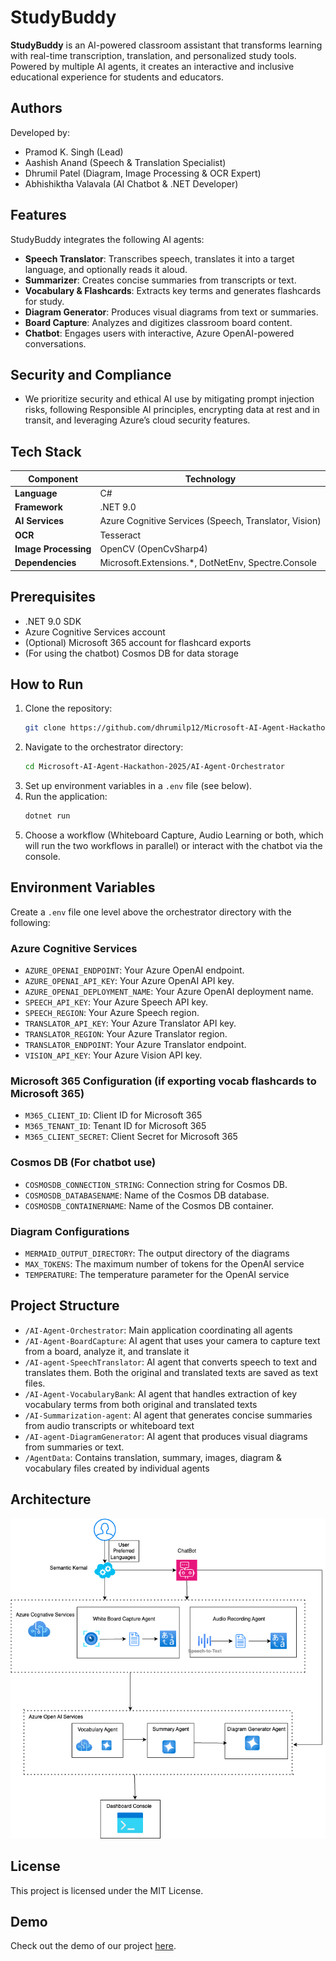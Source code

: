 # StudyBuddy

**StudyBuddy** is an AI-powered classroom assistant that transforms learning with real-time transcription, translation, and personalized study tools. Powered by multiple AI agents, it creates an interactive and inclusive educational experience for students and educators.

## Authors

Developed by:

- Pramod K. Singh (Lead)
- Aashish Anand (Speech & Translation Specialist)
- Dhrumil Patel (Diagram, Image Processing & OCR Expert)
- Abhishiktha Valavala (AI Chatbot & .NET Developer)

## Features

StudyBuddy integrates the following AI agents:

- **Speech Translator**: Transcribes speech, translates it into a target language, and optionally reads it aloud.
- **Summarizer**: Creates concise summaries from transcripts or text.
- **Vocabulary & Flashcards**: Extracts key terms and generates flashcards for study.
- **Diagram Generator**: Produces visual diagrams from text or summaries.
- **Board Capture**: Analyzes and digitizes classroom board content.
- **Chatbot**: Engages users with interactive, Azure OpenAI-powered conversations.

## Security and Compliance

 - We prioritize security and ethical AI use by mitigating prompt injection risks, following Responsible AI principles, encrypting data at rest and in transit, and leveraging Azure’s cloud security features.

## Tech Stack

| Component            | Technology                                            |
| -------------------- | ----------------------------------------------------- |
| **Language**         | C#                                                    |
| **Framework**        | .NET 9.0                                              |
| **AI Services**      | Azure Cognitive Services (Speech, Translator, Vision) |
| **OCR**              | Tesseract                                             |
| **Image Processing** | OpenCV (OpenCvSharp4)                                 |
| **Dependencies**     | Microsoft.Extensions.\*, DotNetEnv, Spectre.Console   |

## Prerequisites

- .NET 9.0 SDK
- Azure Cognitive Services account
- (Optional) Microsoft 365 account for flashcard exports
- (For using the chatbot) Cosmos DB for data storage

## How to Run

1. Clone the repository:
   ```bash
   git clone https://github.com/dhrumilp12/Microsoft-AI-Agent-Hackathon-2025.git
   ```
2. Navigate to the orchestrator directory:
   ```bash
   cd Microsoft-AI-Agent-Hackathon-2025/AI-Agent-Orchestrator
   ```
3. Set up environment variables in a `.env` file (see below).
4. Run the application:
   ```bash
   dotnet run
   ```
5. Choose a workflow (Whiteboard Capture, Audio Learning or both, which will run the two workflows in parallel) or interact with the chatbot via the console.

## Environment Variables

Create a `.env` file one level above the orchestrator directory with the following:

### Azure Cognitive Services

- `AZURE_OPENAI_ENDPOINT`: Your Azure OpenAI endpoint.
- `AZURE_OPENAI_API_KEY`: Your Azure OpenAI API key.
- `AZURE_OPENAI_DEPLOYMENT_NAME`: Your Azure OpenAI deployment name.
- `SPEECH_API_KEY`: Your Azure Speech API key.
- `SPEECH_REGION`: Your Azure Speech region.
- `TRANSLATOR_API_KEY`: Your Azure Translator API key.
- `TRANSLATOR_REGION`: Your Azure Translator region.
- `TRANSLATOR_ENDPOINT`: Your Azure Translator endpoint.
- `VISION_API_KEY`: Your Azure Vision API key.

### Microsoft 365 Configuration (if exporting vocab flashcards to Microsoft 365)

- `M365_CLIENT_ID`: Client ID for Microsoft 365
- `M365_TENANT_ID`: Tenant ID for Microsoft 365
- `M365_CLIENT_SECRET`: Client Secret for Microsoft 365

### Cosmos DB (For chatbot use)

- `COSMOSDB_CONNECTION_STRING`: Connection string for Cosmos DB.
- `COSMOSDB_DATABASENAME`: Name of the Cosmos DB database.
- `COSMOSDB_CONTAINERNAME`: Name of the Cosmos DB container.

### Diagram Configurations

- `MERMAID_OUTPUT_DIRECTORY`: The output directory of the diagrams
- `MAX_TOKENS`: The maximum number of tokens for the OpenAI service
- `TEMPERATURE`: The temperature parameter for the OpenAI service

## Project Structure

- `/AI-Agent-Orchestrator`: Main application coordinating all agents
- `/AI-Agent-BoardCapture`: AI agent that uses your camera to capture text from a board, analyze it, and translate it
- `/AI-agent-SpeechTranslator`: AI agent that converts speech to text and translates them. Both the original and translated texts are saved as text files.
- `/AI-Agent-VocabularyBank`: AI agent that handles extraction of key vocabulary terms from both original and translated texts
- `/AI-Summarization-agent`: AI agent that generates concise summaries from audio transcripts or whiteboard text
- `/AI-agent-DiagramGenerator`: AI agent that produces visual diagrams from summaries or text.
- `/AgentData`: Contains translation, summary, images, diagram & vocabulary files created by individual agents

## Architecture

![Architecture](StudyBuddyArchitecture.png)

## License

This project is licensed under the MIT License.

## Demo

Check out the demo of our project [here](https://youtu.be/rnYeBXY3Dzc).
